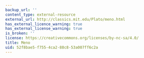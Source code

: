 ```yaml
---
backup_url: ''
content_type: external-resource
external_url: http://classics.mit.edu/Plato/meno.html
has_external_licence_warning: true
has_external_license_warning: true
is_broken: ''
license: https://creativecommons.org/licenses/by-nc-sa/4.0/
title: Meno
uid: 52f8bae5-f755-4ca2-88c8-53a007ff6c2a
---
```

